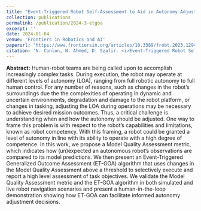 ```yaml
---
title: "Event-Triggered Robot Self-Assessment to Aid in Autonomy Adjustment"
collection: publications
permalink: /publication/2024-3-etgoa
excerpt: ''
date: 2024-01-04
venue: 'Frontiers in Robotics and AI'
paperurl: 'https://www.frontiersin.org/articles/10.3389/frobt.2023.1294533/full'
citation: 'N. Conlon, N. Ahmed, D. Szafir. <i>Event-Triggered Robot Self-Assessment to Aid in Autonomy Adjustment.</i> Frontiers in Robotics and AI 10:1294533. January 2024.'
---
```

<b>Abstract:</b> Human-robot teams are being called upon to accomplish increasingly complex tasks. During execution, the robot may operate at different levels of autonomy (LOA), ranging from full robotic autonomy to full human control. For any number of reasons, such as changes in the robot’s surroundings due the the complexities of operating in dynamic and uncertain environments, degradation and damage to the robot platform, or changes in tasking, adjusting the LOA during operations may be necessary to achieve desired mission outcomes. Thus, a critical challenge is understanding when and how the autonomy should be adjusted. One way to frame this problem is with respect to the robot’s capabilities and limitations, known as robot competency. With this framing, a robot could be granted a level of autonomy in line with its ability to operate with a high degree of competence. In this work, we propose a Model Quality Assessment metric, which indicates how (un)expected an autonomous robot’s observations are compared to its model predictions. We then present an Event-Triggered Generalized Outcome Assessment (ET-GOA) algorithm that uses changes in the Model Quality Assessment above a threshold to selectively execute and report a high level assessment of task objectives. We validate the Model Quality Assessment metric and the ET-GOA algorithm in both simulated and live robot navigation scenarios and present a human-in-the-loop demonstration showing how ET-GOA can facilitate informed autonomy adjustment decisions.

<!--[Download paper here](http://academicpages.github.io/files/paper3.pdf) -->
